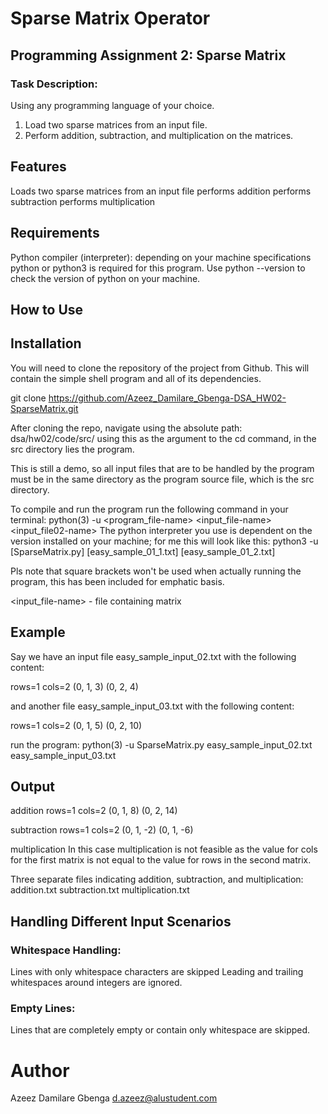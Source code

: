 # Sparse Matrix Operator
## Programming Assignment 2: Sparse Matrix
### Task Description: 
Using any programming language of your choice.
1. Load two sparse matrices from an input file.
2. Perform addition, subtraction, and multiplication on the matrices.


## Features
Loads two sparse matrices from an input file
performs addition
performs subtraction
performs multiplication

## Requirements
Python compiler (interpreter): depending on your machine specifications python or python3 is required for this program.
Use python --version to check the version of python on your machine.

## How to Use

## Installation

You will need to clone the repository of the project from Github. This will contain the simple shell program and all of its dependencies.


git clone https://github.com/Azeez_Damilare_Gbenga-DSA_HW02-SparseMatrix.git

After cloning the repo, navigate using the absolute path: dsa/hw02/code/src/
using this as the argument to the cd command, in the src directory lies the program.

This is still a demo, so all input files that are to be handled by the program must be in the same directory as the program source file, which is the src directory.

To compile and run the program run the following command in your terminal:
python(3) -u <program_file-name> <input_file-name> <input_file02-name>
The python interpreter you use is dependent on the version installed on your machine; for me this will look like this:
python3 -u [SparseMatrix.py] [easy_sample_01_1.txt] [easy_sample_01_2.txt]

Pls note that square brackets won't be used when actually running the program, this has been included for emphatic basis.

<input_file-name> - file containing matrix

## Example

Say we have an input file easy_sample_input_02.txt with the following content:

rows=1
cols=2
(0, 1, 3)
(0, 2, 4)

and another file easy_sample_input_03.txt with the following content:

rows=1
cols=2
(0, 1, 5)
(0, 2, 10)

run the program:
python(3) -u SparseMatrix.py easy_sample_input_02.txt easy_sample_input_03.txt

## Output
addition
rows=1
cols=2
(0, 1, 8)
(0, 2, 14)

subtraction
rows=1
cols=2
(0, 1, -2)
(0, 1, -6)

multiplication
In this case multiplication is not feasible as the value for cols for the first matrix is not equal to the value for rows in the second matrix.

Three separate files indicating addition, subtraction, and multiplication:
addition.txt
subtraction.txt
multiplication.txt

## Handling Different Input Scenarios
### Whitespace Handling:
Lines with only whitespace characters are skipped
Leading and trailing whitespaces around integers are ignored.

### Empty Lines:
Lines that are completely empty or contain only whitespace are skipped.


# Author
Azeez Damilare Gbenga <d.azeez@alustudent.com>
